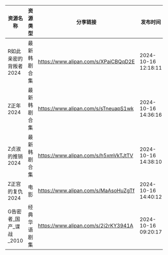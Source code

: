 | 资源名称            | 资源类型   | 分享链接                                 | 发布时间                |
| --------------- | ------ | ------------------------------------ | ------------------- |
| R如此亲密的背叛者2024   | 最新韩剧合集 | https://www.alipan.com/s/XPaiCBQqD2E | 2024-10-16 12:18:11 |
| Z正年2024         | 最新韩剧合集 | https://www.alipan.com/s/sTneuapS1wk | 2024-10-16 14:36:16 |
| Z贞淑的推销2024      | 最新韩剧合集 | https://www.alipan.com/s/h5xmVkTJtTV | 2024-10-16 14:38:10 |
| Z正宫的复仇2024      | 电影     | https://www.alipan.com/s/MaAsoHuZgTf | 2024-10-16 14:40:12 |
| G告密者_国产_谍战_2010 | 经典华语剧集 | https://www.alipan.com/s/2j2rKY3941A | 2024-10-16 09:20:17 |
